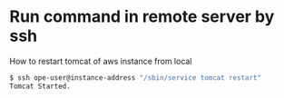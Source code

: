 # Run command in remote server by ssh

How to restart tomcat of aws instance from local
```bash
$ ssh ope-user@instance-address "/sbin/service tomcat restart"
Tomcat Started.
```
